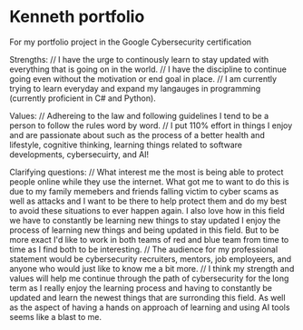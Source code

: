 # Kenneth portfolio
For my portfolio project in the Google Cybersecurity certification

Strengths: 
// I have the urge to continously learn to stay updated with everything that is going on in the world.
// I have the discipline to continue going even without the motivation or end goal in place.
// I am currently trying to learn everyday and expand my langauges in programming (currently proficient in C# and Python).

Values:
// Adhereing to the law and following guidelines I tend to be a person to follow the rules word by word.
// I put 110% effort in things I enjoy and are passionate about such as the process of a better health and lifestyle, cognitive thinking, learning things related to software developments, cybersecuirty, and AI!

Clarifying questions:
// What interest me the most is being able to protect people online while they use the internet. What got me to want to do this is due to my family memebers and friends falling victim to cyber scams as well as attacks and I want to be there to help protect them and do my best to avoid these situations to ever happen again. I also love how in this field we have to constantly be learning new things to stay updated I enjoy the process of learning new things and being updated in this field. But to be more exact I'd like to work in both teams of red and blue team from time to time as I find both to be interesting.
// The audience for my professional statement would be cybersecurity recruiters, mentors, job employeers, and anyone who would just like to know me a bit more.
// I think my strength and values will help me continue through the path of cybersecurity for the long term as I really enjoy the learning process and having to constantly be updated and learn the newest things that are surronding this field. As well as the aspect of having a hands on approach of learning and using AI tools seems like a blast to me. 
